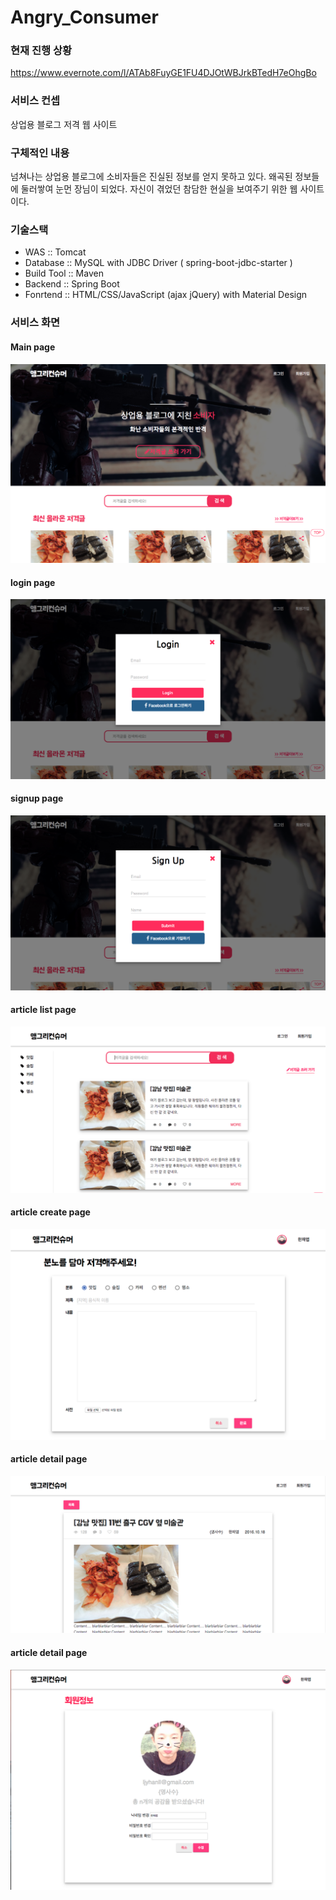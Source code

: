 # Angry_Consumer

### 현재 진행 상황
https://www.evernote.com/l/ATAb8FuyGE1FU4DJOtWBJrkBTedH7eOhgBo

### 서비스 컨셉
상업용 블로그 저격 웹 사이트

### 구체적인 내용
넘쳐나는 상업용 블로그에 소비자들은 진실된 정보를 얻지 못하고 있다.
왜곡된 정보들에 둘러쌓여 눈먼 장님이 되었다.
자신이 겪었던 참담한 현실을 보여주기 위한 웹 사이트이다.

### 기술스택
* WAS        :: Tomcat
* Database   :: MySQL with JDBC Driver ( spring-boot-jdbc-starter )
* Build Tool :: Maven
* Backend    :: Spring Boot
* Fonrtend   :: HTML/CSS/JavaScript (ajax jQuery) with Material Design

### 서비스 화면

#### Main page
![Screenshot](./imageForREADME/main_page.png)

#### login page
![Screenshot](./imageForREADME/login_page.png)

#### signup page
![Screenshot](./imageForREADME/signup_page.png)

#### article list page
![Screenshot](./imageForREADME/article_list_page.png)

#### article create page
![Screenshot](./imageForREADME/article_create_page.png)

#### article detail page
![Screenshot](./imageForREADME/article_detail_page.png)

#### article detail page
![Screenshot](./imageForREADME/user_info_update_page.png)
